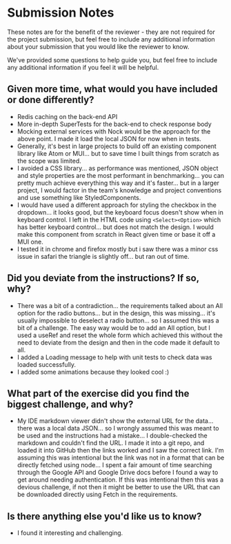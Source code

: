 # Submission Notes

These notes are for the benefit of the reviewer - they are not required for the project submission, but feel free to include any additional information about your submission that you would like the reviewer to know.

We've provided some questions to help guide you, but feel free to include any additional information if you feel it will be helpful.

## Given more time, what would you have included or done differently?

* Redis caching on the back-end API
* More in-depth SuperTests for the back-end to check response body
* Mocking external services with Nock would be the approach for the above point. I made it load the local JSON for now when in tests.
* Generally, it's best in large projects to build off an existing component library like Atom or MUI... but to save time I built things from scratch as the scope was limited.
* I avoided a CSS library... as performance was mentioned, JSON object and style properties are the most performant in benchmarking... you can pretty much achieve everything this way and it's faster... but in a larger project, I would factor in the team's knowledge and project conventions and use something like StyledComponents.
* I would have used a different approach for styling the checkbox in the dropdown... it looks good, but the keyboard focus doesn't show when in keyboard control. I left in the HTML code using `<Select><Option>` which has better keyboard control... but does not match the design. I would make this component from scratch in React given time or base it off a MUI one.
* I tested it in chrome and firefox mostly but i saw there was a minor css issue in safari the triangle is slightly off... but ran out of time.

## Did you deviate from the instructions? If so, why?

* There was a bit of a contradiction... the requirements talked about an All option for the radio buttons... but in the design, this was missing... it's usually impossible to deselect a radio button... so I assumed this was a bit of a challenge. The easy way would be to add an All option, but I used a useRef and reset the whole form which achieved this without the need to deviate from the design and then in the code made it default to all.
* I added a Loading message to help with unit tests to check data was loaded successfully.
* I added some animations because they looked cool :)

## What part of the exercise did you find the biggest challenge, and why?

* My IDE markdown viewer didn't show the external URL for the data... there was a local data JSON... so I wrongly assumed this was meant to be used and the instructions had a mistake... I double-checked the markdown and couldn't find the URL. I made it into a git repo, and loaded it into GitHub then the links worked and I saw the correct link. I'm assuming this was intentional but the link was not in a format that can be directly fetched using node... I spent a fair amount of time searching through the Google API and Google Drive docs before I found a way to get around needing authentication. If this was intentional then this was a devious challenge, if not then it might be better to use the URL that can be downloaded directly using Fetch in the requirements.

## Is there anything else you'd like us to know?

* I found it interesting and challenging.
